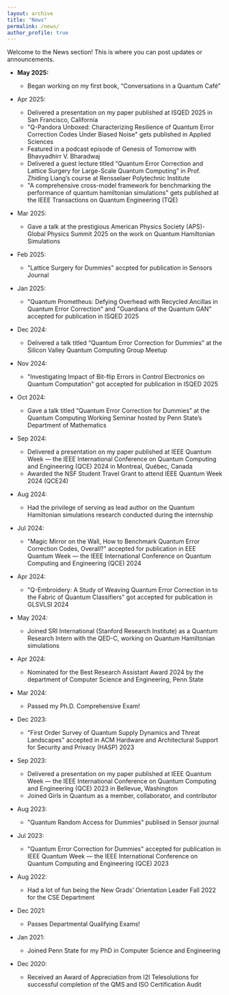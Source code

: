 ```yaml
---
layout: archive
title: "News"
permalink: /news/
author_profile: true
---
```


Welcome to the News section! This is where you can post updates or announcements.

* **May 2025:**
  * <i class="fas fa-book"></i> Began working on my first book, “Conversations in a Quantum Café”
    
* Apr 2025:
  * <i class="fas fa-microphone"></i> Delivered a presentation on my paper published at ISQED 2025 in San Francisco, California
  * <i class="fas fa-book-open"></i> "Q-Pandora Unboxed: Characterizing Resilience of Quantum Error Correction Codes Under Biased Noise" gets published in Applied Sciences
  * <i class="fas fa-microphone"></i> Featured in a podcast episode of Genesis of Tomorrow with Bhavyadhirr V. Bharadwaj
  * <i class="fas fa-microphone"></i> Delivered a guest lecture titled “Quantum Error Correction and Lattice Surgery for Large-Scale Quantum Computing” in Prof. Zhiding Liang’s course at Rensselaer Polytechnic Institute
  * <i class="fas fa-book-open"></i> "A comprehensive cross-model framework for benchmarking the performance of quantum hamiltonian simulations" gets published at the IEEE Transactions on Quantum Engineering (TQE)
    
* Mar 2025:
  * <i class="fas fa-microphone"></i> Gave a talk at the prestigious American Physics Society (APS)-Global Physics Summit 2025 on the work on Quantum Hamiltonian Simulations
    
* Feb 2025:
  * <i class="fas fa-book-open"></i> "Lattice Surgery for Dummies" accpted for publication in Sensors Journal
    
* Jan 2025:
  * <i class="fas fa-book-open"></i> "Quantum Prometheus: Defying Overhead with Recycled Ancillas in Quantum Error Correction" and "Guardians of the Quantum GAN" accepted for publication in ISQED 2025
    
* Dec 2024:
  * <i class="fas fa-microphone"></i> Delivered a talk titled “Quantum Error Correction for Dummies” at the Silicon Valley Quantum Computing Group Meetup
    
* Nov 2024:
  * <i class="fas fa-book-open"></i> "Investigating Impact of Bit-flip Errors in Control Electronics on Quantum Computation" got accepted for publication in ISQED 2025
    
* Oct 2024:
  * <i class="fas fa-microphone"></i> Gave a talk titled “Quantum Error Correction for Dummies” at the Quantum Computing Working Seminar hosted by Penn State’s Department of Mathematics
    
* Sep 2024:
  * <i class="fas fa-microphone"></i> Delivered a presentation on my paper published at IEEE Quantum Week — the IEEE International Conference on Quantum Computing and Engineering (QCE) 2024 in Montreal, Québec, Canada
  * <i class="fas fa-award"></i> Awarded the NSF Student Travel Grant to attend IEEE Quantum Week 2024 (QCE24)
    
* Aug 2024:
  * <i class="fas fa-award"></i> Had the privilege of serving as lead author on the Quantum Hamiltonian simulations research conducted during the internship
    
* Jul 2024:
  * <i class="fas fa-book-open"></i> "Magic Mirror on the Wall, How to Benchmark Quantum Error Correction Codes, Overall?" accepted for publication in EEE Quantum Week — the IEEE International Conference on Quantum Computing and Engineering (QCE) 2024
    
* Apr 2024:
  * <i class="fas fa-book-open"></i> "Q-Embroidery: A Study of Weaving Quantum Error Correction in to the Fabric of Quantum Classifiers" got accepted for publication in GLSVLSI 2024
    
* May 2024:
  * <i class="fas fa-briefcase"></i> Joined SRI International (Stanford Research Institute) as a Quantum Research Intern with the QED-C, working on Quantum Hamiltonian simulations
    
* Apr 2024:
  * <i class="fas fa-award"></i> Nominated for the Best Research Assistant Award 2024 by the department of Computer Science and Engineering, Penn State
    
* Mar 2024:
  * <i class="fas fa-user-graduate"></i> Passed my Ph.D. Comprehensive Exam!
    
* Dec 2023:
  * <i class="fas fa-book-open"></i> "First Order Survey of Quantum Supply Dynamics and Threat Landscapes" accepted in ACM Hardware and Architectural Support for Security and Privacy (HASP) 2023
    
* Sep 2023:
  * <i class="fas fa-microphone"></i> Delivered a presentation on my paper published at IEEE Quantum Week — the IEEE International Conference on Quantum Computing and Engineering (QCE) 2023 in Bellevue, Washington
  * <i class="fas fa-people-group"></i> Joined Girls in Quantum as a member, collaborator, and contributor
    
* Aug 2023:
  * <i class="fas fa-book-open"></i> "Quantum Random Access for Dummies" publised in Sensor journal
    
* Jul 2023:
  * <i class="fas fa-book-open"></i> "Quantum Error Correction for Dummies" accepted for publication in IEEE Quantum Week — the IEEE International Conference on Quantum Computing and Engineering (QCE) 2023
  
* Aug 2022:
  * <i class="fas fa-people-group"></i> Had a lot of fun being the New Grads’ Orientation Leader Fall 2022 for the CSE Department
    
* Dec 2021:
  * <i class="fas fa-user-graduate"></i> Passes Departmental Qualifying Exams!
    
* Jan 2021:
  * <i class="fas fa-user-graduate"></i> Joined Penn State for my PhD in Computer Science and Engineering
    
* Dec 2020:
  * <i class="fas fa-award"></i> Received an Award of Appreciation from I2I Telesolutions for successful completion of the QMS and ISO Certification Audit
